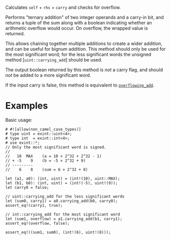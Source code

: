 Calculates `self` + `rhs` + `carry` and checks for overflow.

Performs "ternary addition" of two integer operands and a carry-in bit, and
returns a tuple of the sum along with a boolean indicating whether an arithmetic
overflow would occur. On overflow, the wrapped value is returned.

This allows chaining together multiple additions to create a wider addition, and
can be useful for bignum addition. This method should only be used for the most
significant word; for the less significant words the unsigned method
[`uint::carrying_add`] should be used.

The output boolean returned by this method is *not* a carry flag, and should
*not* be added to a more significant word.

If the input carry is false, this method is equivalent to [`overflowing_add`].

[`overflowing_add`]: Self::overflowing_add

# Examples

Basic usage:

```
# #![allow(non_camel_case_types)]
# type uint = exint::uint<4>;
# type int  = exint::int<4>;
# use exint::*;
// Only the most significant word is signed.
//
//   10  MAX    (a = 10 × 2^32 + 2^32 - 1)
// + -5    9    (b = -5 × 2^32 + 9)
// ---------
//    6    8    (sum = 6 × 2^32 + 8)

let (a1, a0): (int, uint) = (int!(10), uint::MAX);
let (b1, b0): (int, uint) = (int!(-5), uint!(9));
let carry0 = false;

// uint::carrying_add for the less significant words
let (sum0, carry1) = a0.carrying_add(b0, carry0);
assert_eq!(carry1, true);

// int::carrying_add for the most significant word
let (sum1, overflow) = a1.carrying_add(b1, carry1);
assert_eq!(overflow, false);

assert_eq!((sum1, sum0), (int!(6), uint!(8)));
```
